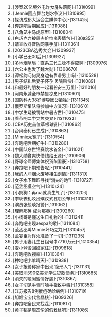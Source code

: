 
1. [涉案20亿境外电诈女魔头落网]-[1310099]
1. [Jennie回应舞台划水争议]-[1310995]
1. [探访成都大运会主媒体中心]-[1311425]
1. [奔跑吧后期回应]-[1311088]
1. [八角笼中马虎原型]-[1310804]
1. [白巧克力被周杰伦惊出表情包]-[1309355]
1. [请查收抖音防网暴手册]-[1311361]
1. [2023CBA选秀大会]-[1309937]
1. [小学已无00后]-[1309927]
1. [多地烟草局：直系三代血脉不得应聘]-[1309976]
1. [六公主也发了魏大勋]-[1308670]
1. [谭松韵问何炅身边有靠谱男士吗]-[1310528]
1. [男子结扎后妻子怀孕 医院赔偿]-[1310089]
1. [和最好的朋友一起看长安三万里]-[1311016]
1. [河南永城全市禁售凉皮]-[1310601]
1. [国防科大38岁博导因公牺牲]-[1311345]
1. [俄罗斯军队将参加中方演习]-[1310610]
1. [中学生疑被罚站中暑去世]-[1310475]
1. [看茶啊二中哭笑交叉]-[1311032]
1. [CBA历史首位草根球员]-[1310862]
1. [台风泰利已生成]-[1310863]
1. [Minnie太冤了]-[1310554]
1. [奔跑吧后期好牛]-[1310280]
1. [中国队夺世锦赛跳水首金]-[1311021]
1. [魏大勋曾爽快借钱给王源]-[1310906]
1. [野球帝师傅集体祝贺陈国豪]-[1310758]
1. [奔跑吧下期预告呢]-[1310441]
1. [我的人间烟火废墟接生剧情]-[1311319]
1. [女子水下舞蹈寻找“消失的她”]-[1310727]
1. [范丞丞摸空气]-[1310424]
1. [小奶狗：再rua就真生气了]-[1310206]
1. [李玟丧礼及出殡仪式日期公布]-[1310316]
1. [演员张棪琰报警]-[1311062]
1. [理解那英 成为那英]-[1309260]
1. [小杨哥是懂送生日礼物的]-[1311241]
1. [奔跑吧出现aespa的歌]-[1311084]
1. [范丞丞叫Minnie坏巧克力]-[1310457]
1. [孟宴臣为许沁准备了一切]-[1311235]
1. [男子用妻儿生日组号中7710万元]-[1310354]
1. [麦小登搬回娘家住]-[1309818]
1. [奔跑吧收视率]-[1310364]
1. [种地吧小羊晴天]-[1310938]
1. [女子报警称家中出现“隐形人”]-[1311131]
1. [美取消390亿美元学生贷款债务]-[1310685]
1. [消失的她闺蜜情好虐]-[1310867]
1. [女子切见手青时嗦手指致中毒]-[1310358]
1. [江苏报告8例猴痘确诊病例]-[1310719]
1. [旭旭宝宝代言晶核]-[1309326]
1. [奔跑吧全民来找茬]-[1310817]
1. [黄子韬是周杰伦的假粉丝吧]-[1311086]
